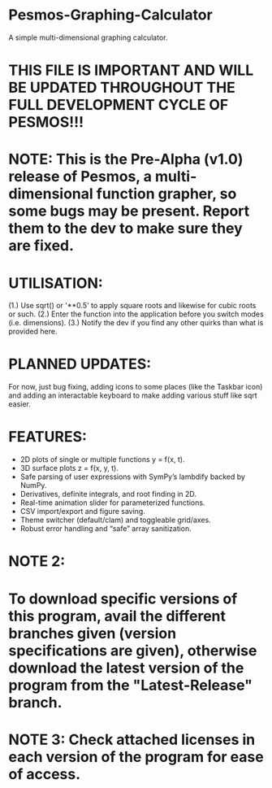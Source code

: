 # Pesmos-Graphing-Calculator #
A simple multi-dimensional graphing calculator. 


# THIS FILE IS IMPORTANT AND WILL BE UPDATED THROUGHOUT THE FULL DEVELOPMENT CYCLE OF PESMOS!!! #


# NOTE: This is the Pre-Alpha (v1.0) release of Pesmos, a multi-dimensional function grapher, so some bugs may be present. Report them to the dev to make sure they are fixed. #


# UTILISATION: #
(1.) Use sqrt() or '**0.5'  to apply square roots and likewise for cubic roots or such. 
(2.) Enter the function into the application before you switch modes (i.e. dimensions). 
(3.) Notify the dev if you find any other quirks than what is provided here.


# PLANNED UPDATES: #
For now, just bug fixing, adding icons to some places (like the Taskbar icon) and adding an interactable keyboard to make adding various stuff like sqrt easier. 


# FEATURES: #
- 2D plots of single or multiple functions y = f(x, t).
- 3D surface plots z = f(x, y, t).
- Safe parsing of user expressions with SymPy’s lambdify backed by NumPy.
- Derivatives, definite integrals, and root finding in 2D.
- Real-time animation slider for parameterized functions.
- CSV import/export and figure saving.
- Theme switcher (default/clam) and toggleable grid/axes.
- Robust error handling and “safe” array sanitization.


# NOTE 2: #
# To download specific versions of this program, avail the different branches given (version specifications are given), otherwise download the latest version of the program from the "Latest-Release" branch. #


# NOTE 3: Check attached licenses in each version of the program for ease of access. #

